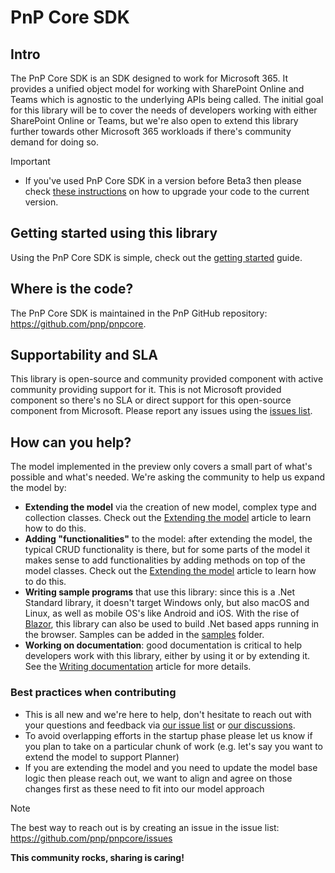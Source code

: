 # PnP Core SDK

## Intro

The PnP Core SDK is an SDK designed to work for Microsoft 365. It provides a unified object model for working with SharePoint Online and Teams which is agnostic to the underlying APIs being called. The initial goal for this library will be to cover the needs of developers working with either SharePoint Online or Teams, but we're also open to extend this library further towards other Microsoft 365 workloads if there's community demand for doing so.

> [!Important]
>
> - If you've used PnP Core SDK in a version before Beta3 then please check [these instructions](https://pnp.github.io/pnpcore/using-the-sdk/upgrade-to-beta3.html) on how to upgrade your code to the current version.

## Getting started using this library

Using the PnP Core SDK is simple, check out the [getting started](./using-the-sdk/readme.md) guide.

## Where is the code?

The PnP Core SDK is maintained in the PnP GitHub repository: https://github.com/pnp/pnpcore.

## Supportability and SLA

This library is open-source and community provided component with active community providing support for it. This is not Microsoft provided component so there's no SLA or direct support for this open-source component from Microsoft. Please report any issues using the [issues list](https://github.com/pnp/pnpcore/issues).

## How can you help?

The model implemented in the preview only covers a small part of what's possible and what's needed. We're asking the community to help us expand the model by:

- **Extending the model** via the creation of new model, complex type and collection classes. Check out the [Extending the model](~/contributing/readme.md) article to learn how to do this.
- **Adding "functionalities"** to the model: after extending the model, the typical CRUD functionality is there, but for some parts of the model it makes sense to add functionalities by adding methods on top of the model classes. Check out the [Extending the model](~/contributing/readme.md) article to learn how to do this.
- **Writing sample programs** that use this library: since this is a .Net Standard library, it doesn't target Windows only, but also macOS and Linux, as well as  mobile OS's like Android and iOS. With the rise of [Blazor](https://dotnet.microsoft.com/apps/aspnet/web-apps/blazor), this library can also be used to build .Net based apps running in the browser. Samples can be added in the [samples](https://github.com/pnp/pnpcore/tree/dev/samples) folder.
- **Working on documentation**: good documentation is critical to help developers work with this library, either by using it or by extending it. See the [Writing documentation](~/contributing/writing%20documentation.md) article for more details.

### Best practices when contributing

- This is all new and we're here to help, don't hesitate to reach out with your questions and feedback via [our issue list](https://github.com/pnp/pnpcore/issues) or [our discussions](https://github.com/pnp/pnpcore/discussions).
- To avoid overlapping efforts in the startup phase please let us know if you plan to take on a particular chunk of work (e.g. let's say you want to extend the model to support Planner)
- If you are extending the model and you need to update the model base logic then please reach out, we want to align and agree on those changes first as these need to fit into our model approach

> [!Note]
> The best way to reach out is by creating an issue in the issue list: https://github.com/pnp/pnpcore/issues

**This community rocks, sharing is caring!**

<!-- <img src="https://m365-visitor-stats.azurewebsites.net/pnpcoresdk/docs" /> -->
